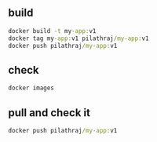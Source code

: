 ## build

```cmd
docker build -t my-app:v1
docker tag my-app:v1 pilathraj/my-app:v1
docker push pilathraj/my-app:v1
```

## check

```cmd
docker images
```

## pull and check it

```cmd
docker push pilathraj/my-app:v1
```
